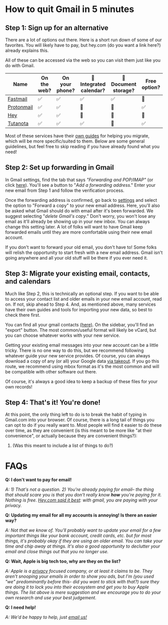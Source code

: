 # How to quit Gmail in 5 minutes

## Step 1: Sign up for an alternative
There are a  lot of options out there. Here is a short run down of some of our
favorites. You will likely have to pay, but hey.com (do you want a link here?) already explains this.

All of these can be accessed via the web so you can visit them just like you do
with Gmail.

| Name                                  | On the web? | On your phone? | 📆 Integrated calendar? | 📂 Document storage? | Free option? |
|---------------------------------------|-------------|----------------|-------------------------|----------------------|--------------|
| [Fastmail](https://www.fastmail.com)  | ✅          | ✅             | ✅                      | ✅                   | 🚫           |
| [Protonmail](https://protonmail.com)  | ✅          | ✅             | 🚫                      | 🚫                   | ✅           |
| [Hey](https://hey.com)                | ✅          | ✅             | 🚫                      | 🚫                   | 🚫           |
| [Tutanota](https://www.tutanota.com/) | ✅          | ✅             | ✅                      | 🚫                   | ✅           |

Most of these services have their [own guides](https://hey.com/moving-from-gmail/) for helping you migrate, which
will be more specific/suited to them. Below are some general guidelines, but
feel free to skip reading if you have already found what you need!


## Step 2: Set up forwarding in Gmail

In Gmail settings, find the tab that says *"Forwarding and POP/IMAP"* (or click
[here](https://mail.google.com/mail/u/2/#settings/fwdandpop)). You'll see a
button to "*Add a forwarding address*." Enter your new email from Step 1 and
follow the verification process.

Once the forwarding address is confirmed, go back to
[settings](https://mail.google.com/mail/u/2/#settings/fwdandpop) and select the
option to "Forward a copy" to your new email address. Here, you'll also be
asked what Gmail should do with email after it's been forwarded. We suggest
selecting "*delete Gmail's copy*." Don't worry, you won't lose any email as
it'll already be showing up in your new inbox. You can always change this
setting later. A lot of folks will want to have Gmail keep forwarded emails until they
are more comfortable using their new email account.


If you don't want to forward your old email, you don't have to! Some folks will
relish the opportunity to start fresh with a new email address. Gmail isn't
going anywhere and all your old stuff will be there if you ever need it.

## Step 3: Migrate your existing email, contacts, and calendars

Much like Step 2, this is technically an optional step. If you want to be able to
access your contact list and older emails in your new email account, read on.
If not, skip ahead to Step 4. And, as mentioned above, many services have their
own guides and tools for importing your new data, so best to check there first.

You can find all your gmail contacts [(here)](https://contacts.google.com/). On
the sidebar, you'll find an "export" button. The most common/useful format will
likely be vCard, but you can choose whatever works with your new service.

Getting your existing email messages into your new account can be a little tricky. 
There is no one way to do this, but we recommend following whatever guide your new
service provides. Of course, you can always download a copy of any (or all) your
Google data [via takeout](https://takeout.google.com). If you go this route, we recommend using mbox
format as it's the most common and will be compatible with other software out
there.

Of course, it's always a good idea to keep a backup of these files for your own
records!

## Step 4: That's it! You're done!

At this point, the only thing left to do is to break the habit of typing in
Gmail.com into your browser. Of course, there is a long tail of things you can opt
to do if you really want to. Most people will find it easier to do these over
time, as they are convenient (is this meant to be more like "at their convenience", or actually because they are convenient things?):

1) (Was this meant to include a list of things to do?)


# FAQs
**Q: I don't want to pay for email!**

*A: 1) That's not a question. 2) You're already paying for email– the thing that
should scare you is that you don't really know **how** you're paying for it.
Nothing is free. [Hey.com said it best](https://hey.com/pricing/): with gmail,
you are paying with your privacy.*

**Q: Updating my email for all my accounts is annoying! Is there an easier way?**

*A: Not that we know of. You'll probably want to update your email for a few
important things like your bank account, credit cards, etc. but for most
things, it's probably okay if they are using an older email. You can take your
time and chip away at things. It's also a good opportunity to declutter your
email and close things out that you no longer use.*

**Q: Wait, Apple is big tech too, why are they on the list?**

*A: Apple is a [privacy](https://support.apple.com/en-us/HT208650) focused
company, or at least it claims to be. They aren't snooping your emails in order
to show you ads, but I'm (you used "we" predominantly before this- did you want to stick with that?) sure they are doing it to lock you into their ecosystem
and get you to buy Apple things. The list above is mere suggestion and we
encourage you to do your own research and use your best judgement.*

**Q: I need help!**

*A: We'd be happy to help, just [email us!](mailto:help@dontbeevil.io)*
